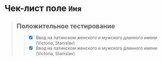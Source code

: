 # Чек-лист поле `Имя`

> ## Положительное тестирование
>> - [X] Ввод на латинском женского и мужского длинного имени (Victoria, Stanislav)
>> - [X] Ввод на латинском женского и мужского длинного имени (Victoria, Stanislav)

